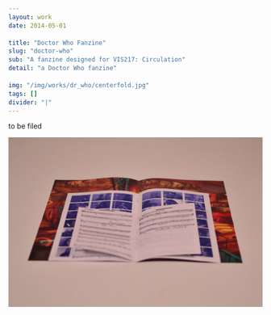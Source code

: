 ```yaml
---
layout: work
date: 2014-05-01

title: "Doctor Who Fanzine"
slug: "doctor-who"
sub: "A fanzine designed for VIS217: Circulation"
detail: "a Doctor Who fanzine"

img: "/img/works/dr_who/centerfold.jpg"
tags: []
divider: "|"
---
```


to be filed

![Doctor Who Fanzine](/img/works/dr_who/centerfold.jpg)
